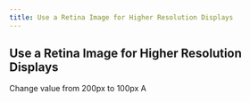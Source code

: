 ```yaml
---
title: Use a Retina Image for Higher Resolution Displays
---
```

## Use a Retina Image for Higher Resolution Displays

Change value from 200px to 100px 
A
